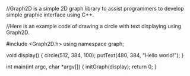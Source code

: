//Graph2D is a simple 2D graph library to assist programmers to develop simple graphic interface using C++.

//Here is an example code of drawing a circle with text displaying using Graph2D.

#include <Graph2D.h>
using namespace graph;

void display() 
{
    circle(512, 384, 100);
    putText(480, 384, "Hello world!");
}

int main(int argc, char *argv[])
{
    initGraph(display);
    return 0;
}
